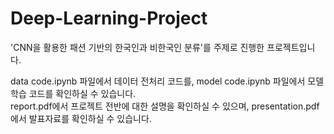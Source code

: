 # Deep-Learning-Project
'CNN을 활용한 패션 기반의 한국인과 비한국인 분류'를 주제로 진행한 프로젝트입니다.

data code.ipynb 파일에서 데이터 전처리 코드를, model code.ipynb 파일에서 모델 학습 코드를 확인하실 수 있습니다. <br/>
report.pdf에서 프로젝트 전반에 대한 설명을 확인하실 수 있으며, presentation.pdf에서 발표자료를 확인하실 수 있습니다.
